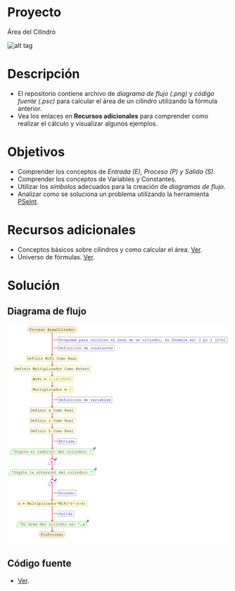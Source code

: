 # Proyecto
Área del Cilindro

![alt tag](http://www.universoformulas.com/imagenes/matematicas/geometria/cilindro-area.jpg)

# Descripción
- El repositorio contiene archivo de *diagrama de flujo (.png)* y *código fuente (.psc)* para calcular el área de un cilindro utilizando la fórmula anterior.
- Vea los enlaces en **Recursos adicionales** para comprender como realizar el cálculo y visualizar algunos ejemplos.

# Objetivos
- Comprender los conceptos de *Entrada (E), Proceso (P) y Salida (S)*. 
- Comprender los conceptos de Variables y Constantes.
- Utilizar los *símbolos* adecuados para la creación de *diagramas de flujo*.
- Analizar como se soluciona un problema utilizando la herramienta [PSeInt](http://pseint.sourceforge.net/).

# Recursos adicionales
- Conceptos básicos sobre cilindros y como calcular el área. [Ver](http://www.ditutor.com/geometria_espacio/area_cilindro.html).
- Universo de fórmulas. [Ver](http://www.universoformulas.com/matematicas/geometria/area-cilindro/).

# Solución
## Diagrama de flujo
![alt tag](AreaCilindro.png)

## Código fuente
- [Ver](AreaCilindro.psc).
